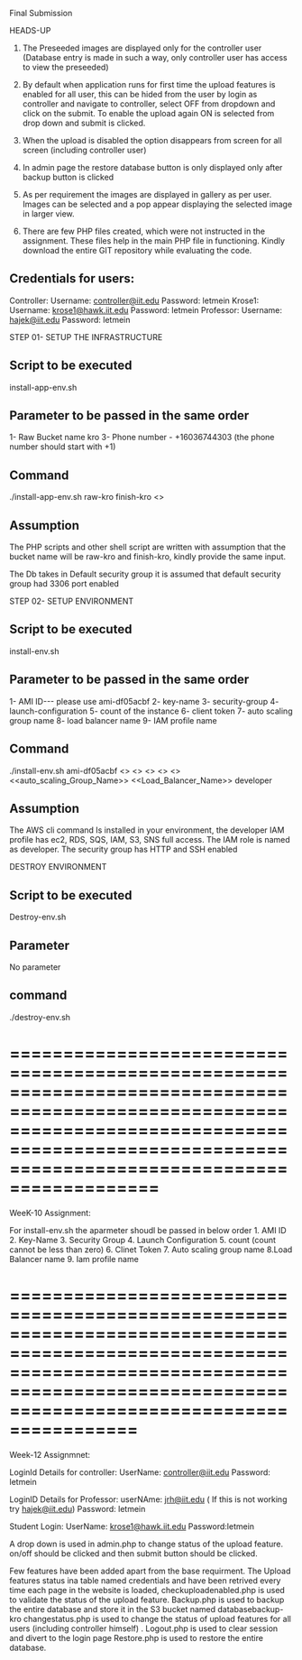 
Final Submission

HEADS-UP

1. The Preseeded images are displayed only for the controller user (Database entry is made in such a way, only controller user has access to view the preseeded)

2. By default when application runs for first time the upload features is enabled for all user, this can be hided from the user by login as controller and navigate to controller, select OFF from dropdown and click on the submit. To enable the upload again ON is selected from drop down and submit is clicked.

3. When the upload is disabled the option disappears from screen for all screen (including controller user)

4. In admin page the restore database button is only displayed only after backup button is clicked

5. As per requirement the images are displayed in gallery as per user. Images can be selected and a pop appear displaying the selected image in larger view.

6. There are few PHP files created, which were not instructed in the assignment. These files help in the main PHP file in functioning. Kindly download the entire GIT repository while evaluating the code.

Credentials for users:
----------------------
Controller:
Username: controller@iit.edu
Password: letmein
Krose1:
Username: krose1@hawk.iit.edu
Password: letmein
Professor:
Username: hajek@iit.edu
Password: letmein 



STEP 01- SETUP THE INFRASTRUCTURE



Script to be executed
---------------------
install-app-env.sh

Parameter to be passed in the same order
----------------------------------------
1-	Raw Bucket name kro
3-	Phone number - +16036744303 (the phone number should start with +1)

Command
--------
./install-app-env.sh raw-kro finish-kro <<phone number>>

Assumption
----------
The PHP scripts and other shell script are written with assumption that the bucket name will be raw-kro and finish-kro, kindly provide the same input.

The Db takes in Default security group it is assumed that default security group had 3306 port enabled



STEP 02- SETUP ENVIRONMENT




Script to be executed 	
---------------------
install-env.sh

Parameter to be passed in the same order
---------------------------------------
1-	AMI ID--- please use ami-df05acbf
2-	key-name
3-	security-group
4-	launch-configuration
5-	count of the instance
6-	client token
7-	auto scaling group name
8-	load balancer name
9-	IAM profile name

Command
-------
./install-env.sh ami-df05acbf <<Key-Name>> <<Security-Group>> <<Launch-Configuration>> <<Count>> <<Client-Token>> <<auto_scaling_Group_Name>> <<Load_Balancer_Name>> developer

Assumption
----------
The AWS cli command Is installed in your environment, the developer IAM profile has ec2, RDS, SQS, IAM, S3, SNS full access. 
The IAM role is named as developer. 
The security group has HTTP and SSH enabled


DESTROY ENVIRONMENT


Script to be executed
---------------------
Destroy-env.sh

Parameter
--------
No parameter

command
-------
./destroy-env.sh

====================================================================================================================================================================================================
===============================================================================================================================================================================================



WeeK-10 Assignment:

For install-env.sh the aparmeter shoudl be passed in below order 1. AMI ID 2. Key-Name 3. Security Group 4. Launch Configuration 5. count (count cannot be less than zero) 6. Clinet Token 7. Auto scaling group name 8.Load Balancer name 9. Iam profile name


==================================================================================================================================================================================================
===============================================================================================================================================================================================



Week-12 Assignmnet:

LoginId Details for controller:
UserName: controller@iit.edu
Password: letmein

LoginID Details for Professor:
userNAme: jrh@iit.edu ( If this is not working try hajek@iit.edu)
Password: letmein

Student Login:
UserName: krose1@hawk.iit.edu
Password:letmein

A drop down is used in admin.php to change status of the upload feature. on/off should be clicked and then submit button should be clicked.

Few features have been added apart from the base requirment. 
The Upload features status ina table named credentials and have been retrived every time each page in the website is loaded, checkuploadenabled.php is used to validate the status of the upload feature.
Backup.php is used to backup the entire database and store it in the S3 bucket named databasebackup-kro
changestatus.php is used to change the status of upload features for all users (including controller himself) . 
Logout.php is used to clear session and divert to the login page
Restore.php is used to restore the entire database.
